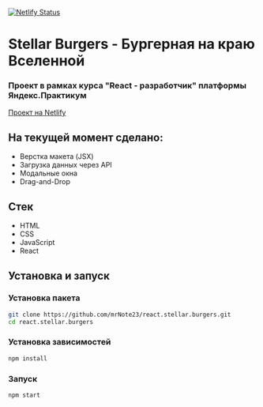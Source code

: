 [![Netlify Status](https://api.netlify.com/api/v1/badges/709e9918-5ff7-40ae-b0d1-7ae743fd5e70/deploy-status)](https://app.netlify.com/sites/sws-stellar-burgers/deploys)
# Stellar Burgers - Бургерная на краю Вселенной
### Проект в рамках курса "React - разработчик" платформы Яндекс.Практикум

[Проект на Netlify](https://sws-stellar-burgers.netlify.app/)

## На текущей момент сделано:

- Верстка макета (JSX)
- Загрузка данных через API
- Модальные окна
- Drag-and-Drop


## Стек

- HTML
- CSS
- JavaScript
- React

## Установка и запуск

### Установка пакета
```bash
git clone https://github.com/mrNote23/react.stellar.burgers.git
cd react.stellar.burgers
```

### Установка зависимостей
```bash
npm install
```

### Запуск
```bash
npm start
```

